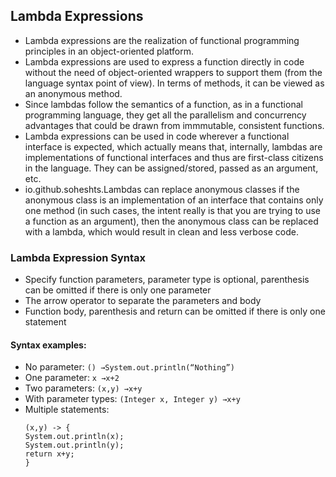 ## Lambda Expressions
* Lambda expressions are the realization of functional programming principles in an object-oriented platform.
* Lambda expressions are used to express a function directly in code without the need of object-oriented wrappers to support them (from the language syntax point of view). In terms of methods, it can be viewed as an anonymous method.
* Since lambdas follow the semantics of a function, as in a functional programming language, they get all the parallelism and concurrency advantages that could be drawn from immmutable, consistent functions.
* Lambda expressions can be used in code wherever a functional interface is expected, which actually means that, internally, lambdas are implementations of functional interfaces and thus are first-class citizens in the language. They can be assigned/stored, passed as an argument, etc.
* io.github.soheshts.Lambdas can replace anonymous classes if the anonymous class is an implementation of an interface that contains only one method (in such cases, the intent really is that you are trying to use a function as an argument), then the anonymous class can be replaced with a lambda, which would result in clean and less verbose code.

### Lambda Expression Syntax
* Specify function parameters, parameter type is optional, parenthesis can be omitted if there is only one parameter
* The arrow operator to separate the parameters and body
* Function body, parenthesis and return can be omitted if there is only one statement

#### Syntax examples:
* No parameter: `() →System.out.println(“Nothing”)`
* One parameter: `x →x+2`
* Two parameters: `(x,y) →x+y`
* With parameter types: `(Integer x, Integer y) →x+y`
* Multiple statements: 
    ```
  (x,y) -> {
    System.out.println(x);
    System.out.println(y);
    return x+y;
  }
  ```
  
